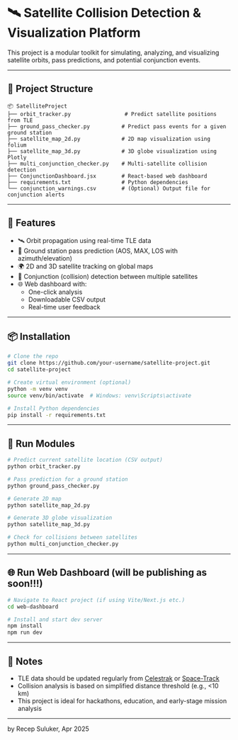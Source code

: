# 🛰️ Satellite Collision Detection & Visualization Platform

This project is a modular toolkit for simulating, analyzing, and visualizing satellite orbits, pass predictions, and potential conjunction events.

---

## 📁 Project Structure

```
📦 SatelliteProject
├── orbit_tracker.py                 # Predict satellite positions from TLE
├── ground_pass_checker.py          # Predict pass events for a given ground station
├── satellite_map_2d.py             # 2D map visualization using folium
├── satellite_map_3d.py             # 3D globe visualization using Plotly
├── multi_conjunction_checker.py    # Multi-satellite collision detection
├── ConjunctionDashboard.jsx        # React-based web dashboard
├── requirements.txt                # Python dependencies
└── conjunction_warnings.csv        # (Optional) Output file for conjunction alerts
```

---

## 🚀 Features

- 🛰️ Orbit propagation using real-time TLE data
- 📡 Ground station pass prediction (AOS, MAX, LOS with azimuth/elevation)
- 🌍 2D and 3D satellite tracking on global maps
- 🚨 Conjunction (collision) detection between multiple satellites
- 🌐 Web dashboard with:
  - One-click analysis
  - Downloadable CSV output
  - Real-time user feedback

---

## 📦 Installation

```bash
# Clone the repo
git clone https://github.com/your-username/satellite-project.git
cd satellite-project

# Create virtual environment (optional)
python -m venv venv
source venv/bin/activate  # Windows: venv\Scripts\activate

# Install Python dependencies
pip install -r requirements.txt
```

---

## 🧪 Run Modules

```bash
# Predict current satellite location (CSV output)
python orbit_tracker.py

# Pass prediction for a ground station
python ground_pass_checker.py

# Generate 2D map
python satellite_map_2d.py

# Generate 3D globe visualization
python satellite_map_3d.py

# Check for collisions between satellites
python multi_conjunction_checker.py
```

---

## 🌐 Run Web Dashboard (will be publishing as soon!!!)

```bash
# Navigate to React project (if using Vite/Next.js etc.)
cd web-dashboard

# Install and start dev server
npm install
npm run dev
```

---

## 📝 Notes

- TLE data should be updated regularly from [Celestrak](https://celestrak.com) or [Space-Track](https://www.space-track.org)
- Collision analysis is based on simplified distance threshold (e.g., <10 km)
- This project is ideal for hackathons, education, and early-stage mission analysis

---

by Recep Suluker, Apr 2025